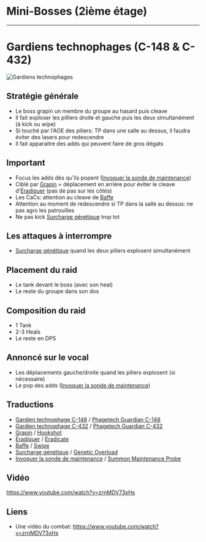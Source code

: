 Mini-Bosses (2ième étage)
=========================

---
Gardiens technophages (C-148 & C-432)
=====================================
![Gardiens technophages](http://i.imgur.com/HJbkgFW.jpg)

Stratégie générale
------------------
- Le boss grapin un membre du groupe au hasard puis cleave
- Il fait exploser les pilliers droite et gauche puis les deux simultanément (à kick ou wipe)
- Si touché par l'AOE des piliers: TP dans une salle au dessus, il faudra éviter des lasers pour redescendre
- Il fait apparaitre des adds qui peuvent faire de gros dégats

Important
---------
- Focus les adds dès qu'ils popent ([Invoquer la sonde de maintenance](http://wildstar.datminer.com/fr/spell/61288))
- Ciblé par [Grapin](http://wildstar.datminer.com/fr/spell/61418) = déplacement en arrière pour éviter le cleave d'[Éradiquer](http://wildstar.datminer.com/fr/spell/61419) (pas de pas sur les côtés)
- Les CaCs: attention au cleave de [Baffe](http://wildstar.datminer.com/fr/spell/61263)
- Attention au moment de redescendre si TP dans la salle au dessus: ne pas agro les patrouilles
- Ne pas kick [Surcharge génétique](http://wildstar.datminer.com/fr/npc/54785) trop tot

Les attaques à interrompre
--------------------------
- [Surcharge génétique](http://wildstar.datminer.com/fr/npc/54785) quand les deux piliers explosent simultanément

Placement du raid
-----------------
- Le tank devant le boss (avec son heal)
- Le reste du groupe dans son dos

Composition du raid
-------------------
- 1 Tank
- 2-3 Heals
- Le reste en DPS

Annoncé sur le vocal
--------------------
- Les déplacements gauche/droite quand les piliers explosent (si nécessaire)
- Le pop des adds ([Invoquer la sonde de maintenance](http://wildstar.datminer.com/fr/spell/61288))

Traductions
-----------
- [Gardien technophage C-148](http://wildstar.datminer.com/fr/npc/54785) / [Phagetech Guardian C-148](http://wildstar.datminer.com/en/npc/54785)
- [Gardien technophage C-432](http://wildstar.datminer.com/fr/npc/54787) / [Phagetech Guardian C-432](http://wildstar.datminer.com/en/npc/54787)
- [Grapin](http://wildstar.datminer.com/fr/spell/61418) / [Hookshot](http://wildstar.datminer.com/en/spell/61418)
- [Éradiquer](http://wildstar.datminer.com/fr/spell/61419) / [Eradicate](http://wildstar.datminer.com/en/spell/61419)
- [Baffe](http://wildstar.datminer.com/fr/spell/61263) / [Swipe](http://wildstar.datminer.com/en/spell/61263)
- [Surcharge génétique](http://wildstar.datminer.com/fr/npc/54785) / [Genetic Overload](http://wildstar.datminer.com/en/npc/54785)
- [Invoquer la sonde de maintenance](http://wildstar.datminer.com/fr/spell/61288) / [Summon Maintenance Probe](http://wildstar.datminer.com/en/spell/61288)

Vidéo
-----
https://www.youtube.com/watch?v=zrnMDV73xHs

Liens
-----
- Une vidéo du combat: https://www.youtube.com/watch?v=zrnMDV73xHs

